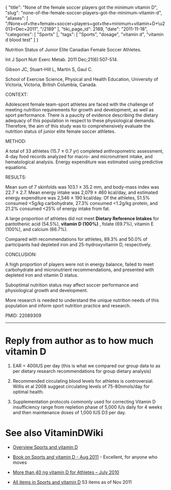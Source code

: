 {
    "title": "None of the female soccer players got the minimum vitamin D",
    "slug": "none-of-the-female-soccer-players-got-the-minimum-vitamin-d",
    "aliases": [
        "/None+of+the+female+soccer+players+got+the+minimum+vitamin+D+\u2013+Dec+2011",
        "/2189"
    ],
    "tiki_page_id": 2189,
    "date": "2011-11-18",
    "categories": [
        "Sports"
    ],
    "tags": [
        "Sports",
        "dosage",
        "vitamin d",
        "vitamin d blood test"
    ]
}


Nutrition Status of Junior Elite Canadian Female Soccer Athletes.

Int J Sport Nutr Exerc Metab. 2011 Dec;21(6):507-514.

Gibson JC, Stuart-Hill L, Martin S, Gaul C.

School of Exercise Science, Physical and Health Education, University of Victoria, Victoria, British Columbia, Canada.

CONTEXT:

Adolescent female team-sport athletes are faced with the challenge of meeting nutrition requirements for growth and development, as well as sport performance. There is a paucity of evidence describing the dietary adequacy of this population in respect to these physiological demands. Therefore, the aim of this study was to comprehensively evaluate the nutrition status of junior elite female soccer athletes.

METHOD:

A total of 33 athletes (15.7 ± 0.7 yr) completed anthropometric assessment, 4-day food records analyzed for macro- and micronutrient intake, and hematological analysis. Energy expenditure was estimated using predictive equations.

RESULTS:

Mean sum of 7 skinfolds was 103.1 ± 35.2 mm, and body-mass index was 22.7 ± 2.7. Mean energy intake was 2,079 ± 460 kcal/day, and estimated energy expenditure was 2,546 ± 190 kcal/day. Of the athletes, 51.5% consumed <5g/kg carbohydrate, 27.3% consumed <1.2g/kg protein, and 21.2% consumed <25% of energy intake from fat. 

A large proportion of athletes did not meet  **Dietary Reference Intakes**  for pantothenic acid (54.5%),  **vitamin D (100%)** , folate (69.7%), vitamin E (100%), and calcium (66.7%). 

Compared with recommendations for athletes, 89.3% and 50.0% of participants had depleted iron and 25-hydroxyvitamin D, respectively.

CONCLUSION:

A high proportion of players were not in energy balance, failed to meet carbohydrate and micronutrient recommendations, and presented with depleted iron and vitamin D status. 

Suboptimal nutrition status may affect soccer performance and physiological growth and development. 

More research is needed to understand the unique nutrition needs of this population and inform sport nutrition practice and research.

PMID:     22089309

- - - - - - - - 

# Reply from author as to how much vitamin D

1. EAR = 400IUS per day (this is what we compared our group data to as per dietary research recommendations for group dietary analysis)

1. Recommended circulating blood levels for athletes is controversial. Willis et al 2008 suggest circulating levels of 75-80nmols/day for optimal health.

1. Supplementation protocols commonly used for correcting Vitamin D insufficiency range from repletion phase of 5,000 IUs daily for 4 weeks and then maintenance doses of 1,000 IUS D3 per day.

# See also VitaminDWiki

* [Overview Sports and vitamin D](/posts/overview-sports-and-vitamin-d)

* [Book on Sports and vitamin D - Aug 2011](/posts/book-on-sports-and-vitamin-d) - Excellent, for anyone who moves

* [More than 40 ng vitamin D for Athletes – July 2010](/posts/more-than-40-ng-vitamin-d-for-athletes)

* [All items in Sports and vitamin D](https://www.VitaminDWiki.com/tiki-browse_categories.php?parentId=11&sort_mode=created_desc) 53 items as of Nov 2011